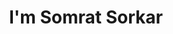 ---
title : "I'm Somrat Sorkar"
# full screen navigation
first_name : "MacGyver"
last_name : "SOMRAT"
bg_image : "https://z3.ax1x.com/2021/04/13/cygN7T.jpg"
# animated text loop
occupations:
- "Web Developer"
- "Graphic Designer"
- "Database Manager"

# slider background image loop
slider_images:
- "https://z3.ax1x.com/2021/04/13/cygN7T.jpg"
- "https://z3.ax1x.com/2021/04/13/cygN7T.jpg"
- "https://z3.ax1x.com/2021/04/13/cygN7T.jpg"

# button
button:
  enable : true
  label : "HIRE ME"
  link : "#contact"


# custom style
custom_class: "" 
custom_attributes: "" 
custom_css: ""

---